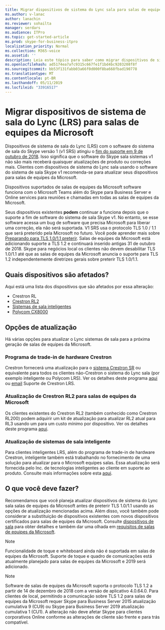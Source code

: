 ```yaml
---
title: Migrar dispositivos de sistema do Lync sala para salas de equipes da Microsoft
ms.author: v-lanac
author: lanachin
ms.reviewer: sohailta
manager: serdars
ms.audience: ITPro
ms.topic: get-started-article
ms.prod: skype-for-business-itpro
localization_priority: Normal
ms.collection: M365-voice
ms.assetid: ''
description: Leia este tópico para saber como migrar dispositivos de sistema do Lync sala para usar o software de salas de equipes da Microsoft.
ms.openlocfilehash: ad5174ea7afc9315c667fe1f1bd4bc9203208f8f
ms.sourcegitcommit: bb53f131fabb03a66f0d000f8ba668fbad190778
ms.translationtype: MT
ms.contentlocale: pt-BR
ms.lasthandoff: 05/11/2019
ms.locfileid: "33916517"
---
```

# <a name="migrate-lync-room-system-lrs-devices-to-microsoft-teams-rooms"></a>Migrar dispositivos de sistema de sala do Lync (LRS) para salas de equipes da Microsoft

Dispositivos de sistema de sala do Lync (LRS) com o software do sistema de sala do Skype versão 1 (v1 SRS) atingiu o [fim do suporte em 9 de outubro de 2018](https://support.microsoft.com/en-us/help/4043450/products-reaching-end-of-support-for-2018). Isso significa que o software do Skype sala sistemas v1 não são mais receberá quaisquer atualizações de produto ou correções mais. Clientes com dispositivos de sistema do Lync sala usando o software do sistema de sala Skype v1 recomenda-se para atualizar seus dispositivos para salas de equipes da Microsoft.

Dispositivos suportados de salas de equipes da Microsoft software funciona com o Microsoft Teams além do Skype para Business Server e Online services para reuniões e chamadas em todas as salas de equipes da Microsoft.

Seus dispositivos existentes **podem** continuar a funciona depois que o suporte a fim de software do sistema de sala Skype v1. No entanto, se esse software acessa um bug de software que precisa Microsoft para liberar uma correção, ela não será suportada. V1 SRS usa o protocolo TLS 1.0 / 1.1 que será preterido pela Microsoft no futuro. Você pode aprender mais sobre [Preparando para TLS 1.0/1.1 preterir](https://techcommunity.microsoft.com/t5/Skype-for-Business-Blog/Preparing-for-TLS-1-0-1-1-Deprecation-O365-Skype-for-Business/bc-p/223608). Salas de equipes da Microsoft está adicionando suporte a TLS 1.2 e continuará inserido antigas 31 de outubro de 2018. Skype para negócios local os clientes não devem desabilitar TLS 1.0/1.1 até que as salas de equipes da Microsoft anuncia o suporte para TLS 1.2 independentemente diretrizes gerais sobre preterir TLS 1.0/1.1.

## <a name="which-devices-are-affected"></a>Quais dispositivos são afetados?

Aqui está uma lista dos dispositivos que são afetados por essa alteração:

- Crestron RL
- [Crestron RL2](https://www.crestron.com/en-US/Products/Featured-Solutions/Crestron-RL-2)
- [Sistemas de sala inteligentes](https://support.smarttech.com/en/hardware/room-systems-skype)
- [Polycom CX8000](http://www.polycom.com/products-services/products-for-microsoft/skype-for-business/cx8000.html)

## <a name="upgrade-options"></a>Opções de atualização

Há várias opções para atualizar o Lync sistemas de sala para a próxima geração de salas de equipes da Microsoft.

### <a name="crestron-hardware-trade-in-program"></a>Programa de trade-in de hardware Crestron

Crestron fornecerá uma atualização para o [sistema Crestron SR](https://www.crestron.com/en-us/products/featured-solutions/crestron-sr) ou equivalente para todos os clientes não-Crestron o sistema do Lync sala (por exemplo inteligente ou Polycom LRS). Ver os detalhes deste programa [aqui](https://support.crestron.com/app/answers/answer_view/a_id/1000220) ou <!-- For details, -->[email](mailto:lrsupgrade@crestron.com) Suporte de Crestron LRS.  

### <a name="crestron-rl2-upgrade-to-microsoft-teams-rooms"></a>Atualização de Crestron RL2 para salas de equipes da Microsoft

Os clientes existentes do Crestron RL2 (também conhecido como Crestron RL200) podem adquirir um kit de atualização para atualizar RL2 atual para RL3 usando um para um custo mínimo por dispositivo. Ver os detalhes deste programa [aqui](https://crestron.com/en-US/Products/Workspace-Solutions/Unified-Communications/Crestron-RL-2/CCS-UC-250-KIT).

### <a name="smart-room-systems-upgrade"></a>Atualização de sistemas de sala inteligente

Para clientes inteligentes LRS, além do programa de trade-in de hardware Crestron, inteligente também está trabalhando no fornecimento de uma solução para atualizar para o Microsoft equipes salas. Essa atualização será fornecida pelo Inc. de tecnologias inteligentes ao cliente em suporte ao produto. Consulte mais informações sobre esta [aqui](https://support.smarttech.com/docs/hardware/room-systems-skype/srs-skype-v2/en/about/default.cshtml).


## <a name="what-should-you-do"></a>O que você deve fazer?

Recomendamos que você planeja atualizar dispositivos de sistema do Lync sala salas de equipes da Microsoft antes de preterir TLS 1.0/1.1 usando as opções de atualização mencionadas acima. Além disso, você também pode considerar a substituição de dispositivos existentes com novos dispositivos certificados para salas de equipes da Microsoft. Consulte [dispositivos de sala](https://aka.ms/roomdevices) para obter detalhes e também dar uma olhada em [requisitos de salas de equipes da Microsoft](https://docs.microsoft.com/skypeforbusiness/plan-your-deployment/clients-and-devices/requirements).  

> [!NOTE]
> Funcionalidade de toque e whiteboard ainda não é suportada em salas de equipes da Microsoft. Suporte de toque e quadro de comunicações está atualmente planejado para salas de equipes da Microsoft e 2019 será adicionado.

> [!NOTE]
> Software de salas de equipes da Microsoft suporta o protocolo TLS 1.2 a partir de 14 de dezembro de 2018 com a versão de aplicativo 4.0.64.0. Para clientes de local, permitindo a comunicação sobre TLS 1.2 para salas de equipes da Microsoft requer Skype para Business Server 2015 atualização cumulativa 9 (CU9) ou Skype para Business Server 2019 atualização cumulativa 1 (CU1). A alteração não deve afetar Skype para clientes corporativos Online conforme as alterações de cliente são frente e para trás compatível.
